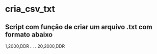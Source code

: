 # cria_csv_txt

## Script com função de criar um arquivo .txt com formato abaixo

1,2000,DDR
.
.
.
20,2000,DDR
